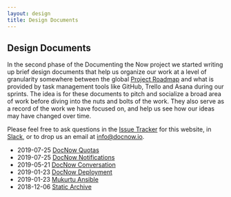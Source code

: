 ```yaml
---
layout: design
title: Design Documents
---
```


## Design Documents

In the second phase of the Documenting the Now project we started writing up
brief design documents that help us organize our work at a level of granularity
somewhere between the global [Project Roadmap] and what is provided by task
management tools like GitHub, Trello and Asana during our sprints. The idea is
for these documents to pitch and socialize a broad area of work before diving
into the nuts and bolts of the work. They also serve as a record of the work we
have focused on, and help us see how our ideas may have changed over time.

Please feel free to ask questions in the [Issue Tracker] for this website, in
[Slack], or to drop us an email at info@docnow.io.

* 2019-07-25 [DocNow Quotas](2019-07-25-quotas)
* 2019-07-25 [DocNow Notifications](2019-07-25-notifications)
* 2019-05-21 [DocNow Conversation](2019-05-21-conversation)
* 2019-01-23 [DocNow Deployment](2019-01-23-deployment)
* 2019-01-23 [Mukurtu Ansible](2019-01-23-mukurtu-ansible)
* 2018-12-06 [Static Archive](2018-12-06-static-archive)

[Project Roadmap]: https://github.com/docnow/roadmap#readme
[Issue Tracker]: https://github.com/docnow/docnow.github.io/issues
[Slack]: https://bit.ly/docnow-slack




